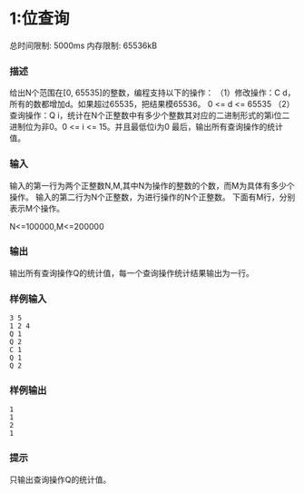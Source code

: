 # 1:位查询
总时间限制: 5000ms 内存限制: 65536kB

### 描述
给出N个范围在[0, 65535]的整数，编程支持以下的操作：
（1）修改操作：C d，所有的数都增加d。如果超过65535，把结果模65536。 0 <= d <= 65535
（2）查询操作：Q i，统计在N个正整数中有多少个整数其对应的二进制形式的第i位二进制位为非0。0 <= i <= 15。并且最低位i为0
最后，输出所有查询操作的统计值。

### 输入
输入的第一行为两个正整数N,M,其中N为操作的整数的个数，而M为具体有多少个操作。
输入的第二行为N个正整数，为进行操作的N个正整数。
下面有M行，分别表示M个操作。

N<=100000,M<=200000

### 输出
输出所有查询操作Q的统计值，每一个查询操作统计结果输出为一行。
### 样例输入
```
3 5
1 2 4
Q 1
Q 2
C 1
Q 1
Q 2
```
### 样例输出
```
1
1
2
1
```
### 提示
只输出查询操作Q的统计值。
